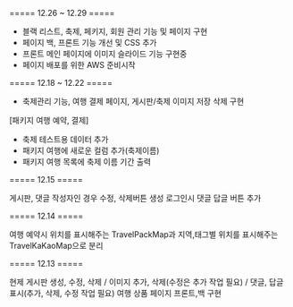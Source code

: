 ===== 12.26 ~ 12.29 =====

 - 블랙 리스트, 축제, 페키지, 회원 관리 기능 및 페이지 구현
 - 페이지 백, 프론트 기능 개선 및 CSS 추가
 - 프론트 메인 페이지에 이미지 슬라이드 기능 구현중
 - 페이지 배포를 위한 AWS 준비시작

===== 12.18 ~ 12.22 =====

 - 축제관리 기능, 여행 결제 페이지, 게시판/축제 이미지 저장 삭제 구현
 
[패키지 여행 예약, 결제]
- 축제 테스트용 데이터 추가
- 패키지 여행에 새로운 컬럼 추가(축제이름)
- 패키지 여행 목록에 축제 이름 기간 출력 

===== 12.15 =====

게시판, 댓글 작성자인 경우 수정, 삭제버튼 생성
로그인시 댓글 답글 버튼 추가

===== 12.14 =====

여행 예약시 위치를 표시해주는 TravelPackMap과 지역,태그별 위치를 표시해주는 TravelKaKaoMap으로 분리

===== 12.13 =====

현제 게시판 생성, 수정, 삭제 / 이미지 추가, 삭제(수정은 추가 작업 필요) / 댓글, 답글 표시(추가, 삭제, 수정 작업 필요)
여행 상품 페이지 프론트,백 구현
